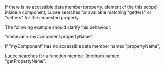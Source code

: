 If there is no accessible data member (property, element of the this scope) inside a component, Lucee searches for available matching &quot;getters&quot; or &quot;setters&quot; for the requested property.

The following example should clarify this behaviour.

&quot;somevar = myComponent.propertyName&quot;.

If &quot;myComponent&quot; has no accessible data member named &quot;propertyName&quot;,

Lucee searches for a function member (method) named &quot;getPropertyName&quot;.
